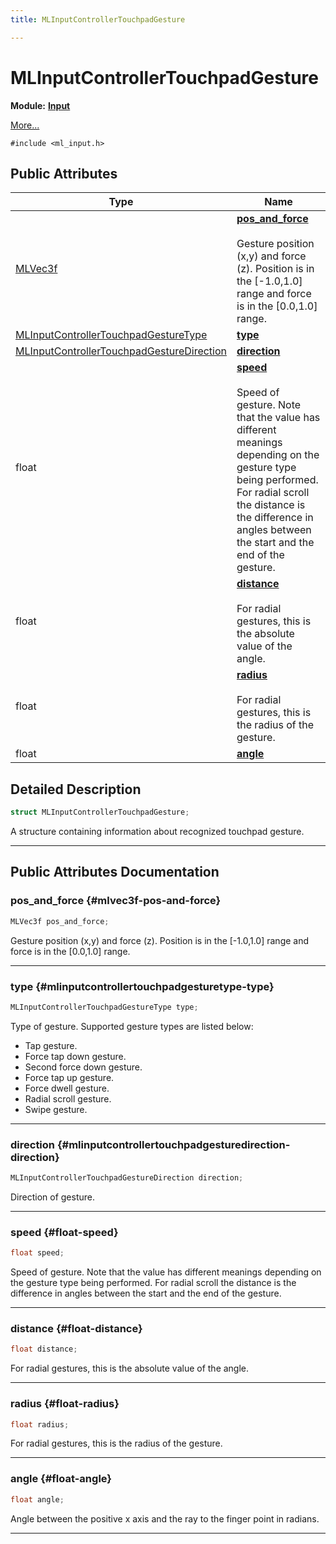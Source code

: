 ```yaml
---
title: MLInputControllerTouchpadGesture

---
```


# MLInputControllerTouchpadGesture

**Module:** **[Input](/versioned_docs/version-02-Aug-2023/api-ref/api/Modules/group___input/group___input.md)**



 [More...](#detailed-description)


`#include <ml_input.h>`

## Public Attributes

| Type           | Name           |
| -------------- | -------------- |
| [MLVec3f](/versioned_docs/version-02-Aug-2023/api-ref/api/Modules/group___common/struct_m_l_vec3f.md) | **[pos_and_force](/versioned_docs/version-02-Aug-2023/api-ref/api/Modules/group___input/struct_m_l_input_controller_touchpad_gesture.md#mlvec3f-pos-and-force)** <br></br>Gesture position (x,y) and force (z). Position is in the [-1.0,1.0] range and force is in the [0.0,1.0] range.  |
| [MLInputControllerTouchpadGestureType](/versioned_docs/version-02-Aug-2023/api-ref/api/Modules/group___input/group___input.md#enums-mlinputcontrollertouchpadgesturetype) | **[type](/versioned_docs/version-02-Aug-2023/api-ref/api/Modules/group___input/struct_m_l_input_controller_touchpad_gesture.md#mlinputcontrollertouchpadgesturetype-type)**  |
| [MLInputControllerTouchpadGestureDirection](/versioned_docs/version-02-Aug-2023/api-ref/api/Modules/group___input/group___input.md#enums-mlinputcontrollertouchpadgesturedirection) | **[direction](/versioned_docs/version-02-Aug-2023/api-ref/api/Modules/group___input/struct_m_l_input_controller_touchpad_gesture.md#mlinputcontrollertouchpadgesturedirection-direction)**  |
| float | **[speed](/versioned_docs/version-02-Aug-2023/api-ref/api/Modules/group___input/struct_m_l_input_controller_touchpad_gesture.md#float-speed)** <br></br>Speed of gesture. Note that the value has different meanings depending on the gesture type being performed. For radial scroll the distance is the difference in angles between the start and the end of the gesture.  |
| float | **[distance](/versioned_docs/version-02-Aug-2023/api-ref/api/Modules/group___input/struct_m_l_input_controller_touchpad_gesture.md#float-distance)** <br></br>For radial gestures, this is the absolute value of the angle.  |
| float | **[radius](/versioned_docs/version-02-Aug-2023/api-ref/api/Modules/group___input/struct_m_l_input_controller_touchpad_gesture.md#float-radius)** <br></br>For radial gestures, this is the radius of the gesture.  |
| float | **[angle](/versioned_docs/version-02-Aug-2023/api-ref/api/Modules/group___input/struct_m_l_input_controller_touchpad_gesture.md#float-angle)**  |

## Detailed Description

```cpp
struct MLInputControllerTouchpadGesture;
```


A structure containing information about recognized touchpad gesture. 





-----------
## Public Attributes Documentation

### pos_and_force {#mlvec3f-pos-and-force}

```cpp
MLVec3f pos_and_force;
```

Gesture position (x,y) and force (z). Position is in the [-1.0,1.0] range and force is in the [0.0,1.0] range. 





-----------

### type {#mlinputcontrollertouchpadgesturetype-type}

```cpp
MLInputControllerTouchpadGestureType type;
```


Type of gesture. Supported gesture types are listed below: 

* Tap gesture. 
* Force tap down gesture. 
* Second force down gesture. 
* Force tap up gesture. 
* Force dwell gesture. 
* Radial scroll gesture. 
* Swipe gesture. 





-----------

### direction {#mlinputcontrollertouchpadgesturedirection-direction}

```cpp
MLInputControllerTouchpadGestureDirection direction;
```


Direction of gesture. 





-----------

### speed {#float-speed}

```cpp
float speed;
```

Speed of gesture. Note that the value has different meanings depending on the gesture type being performed. For radial scroll the distance is the difference in angles between the start and the end of the gesture. 





-----------

### distance {#float-distance}

```cpp
float distance;
```

For radial gestures, this is the absolute value of the angle. 





-----------

### radius {#float-radius}

```cpp
float radius;
```

For radial gestures, this is the radius of the gesture. 





-----------

### angle {#float-angle}

```cpp
float angle;
```


Angle between the positive x axis and the ray to the finger point in radians. 





-----------


